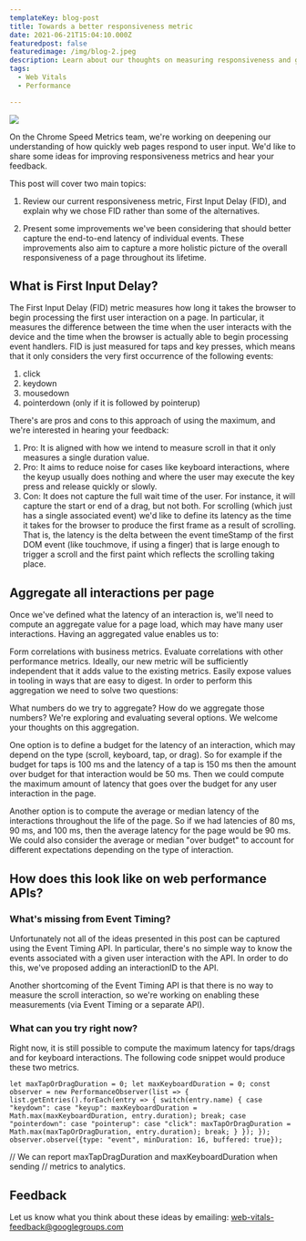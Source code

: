 ```yaml
---
templateKey: blog-post
title: Towards a better responsiveness metric
date: 2021-06-21T15:04:10.000Z
featuredpost: false
featuredimage: /img/blog-2.jpeg
description: Learn about our thoughts on measuring responsiveness and give us feedback.
tags:
  - Web Vitals
  - Performance

---
```

![ ](/img/blog-2.jpeg)

On the Chrome Speed Metrics team, we're working on deepening our understanding of how quickly web pages respond to user input. We'd like to share some ideas for improving responsiveness metrics and hear your feedback.

This post will cover two main topics:

1. Review our current responsiveness metric, First Input Delay (FID), and explain why we chose FID rather than some of the alternatives.

2. Present some improvements we've been considering that should better capture the end-to-end latency of individual events. These improvements also aim to capture a more holistic picture of the overall responsiveness of a page throughout its lifetime.

## What is First Input Delay? 
The First Input Delay (FID) metric measures how long it takes the browser to begin processing the first user interaction on a page. In particular, it measures the difference between the time when the user interacts with the device and the time when the browser is actually able to begin processing event handlers. FID is just measured for taps and key presses, which means that it only considers the very first occurrence of the following events:

1. click
2. keydown
3. mousedown
4. pointerdown (only if it is followed by pointerup)

There's are pros and cons to this approach of using the maximum, and we're interested in hearing your feedback:

1. Pro: It is aligned with how we intend to measure scroll in that it only measures a single duration value.
2. Pro: It aims to reduce noise for cases like keyboard interactions, where the keyup usually does nothing and where the user may execute the key press and release quickly or slowly.
1. Con: It does not capture the full wait time of the user. For instance, it will capture the start or end of a drag, but not both.
For scrolling (which just has a single associated event) we'd like to define its latency as the time it takes for the browser to produce the first frame as a result of scrolling. That is, the latency is the delta between the event timeStamp of the first DOM event (like touchmove, if using a finger) that is large enough to trigger a scroll and the first paint which reflects the scrolling taking place.

## Aggregate all interactions per page 
Once we've defined what the latency of an interaction is, we'll need to compute an aggregate value for a page load, which may have many user interactions. Having an aggregated value enables us to:

Form correlations with business metrics.
Evaluate correlations with other performance metrics. Ideally, our new metric will be sufficiently independent that it adds value to the existing metrics.
Easily expose values in tooling in ways that are easy to digest.
In order to perform this aggregation we need to solve two questions:

What numbers do we try to aggregate?
How do we aggregate those numbers?
We're exploring and evaluating several options. We welcome your thoughts on this aggregation.

One option is to define a budget for the latency of an interaction, which may depend on the type (scroll, keyboard, tap, or drag). So for example if the budget for taps is 100 ms and the latency of a tap is 150 ms then the amount over budget for that interaction would be 50 ms. Then we could compute the maximum amount of latency that goes over the budget for any user interaction in the page.

Another option is to compute the average or median latency of the interactions throughout the life of the page. So if we had latencies of 80 ms, 90 ms, and 100 ms, then the average latency for the page would be 90 ms. We could also consider the average or median "over budget" to account for different expectations depending on the type of interaction.

## How does this look like on web performance APIs? #
### What's missing from Event Timing? #
Unfortunately not all of the ideas presented in this post can be captured using the Event Timing API. In particular, there's no simple way to know the events associated with a given user interaction with the API. In order to do this, we've proposed adding an interactionID to the API.

Another shortcoming of the Event Timing API is that there is no way to measure the scroll interaction, so we're working on enabling these measurements (via Event Timing or a separate API).

### What can you try right now? 
Right now, it is still possible to compute the maximum latency for taps/drags and for keyboard interactions. The following code snippet would produce these two metrics.


`let maxTapOrDragDuration = 0;
let maxKeyboardDuration = 0;
const observer = new PerformanceObserver(list => {
  list.getEntries().forEach(entry => {
    switch(entry.name) {
      case "keydown":
      case "keyup":
        maxKeyboardDuration = Math.max(maxKeyboardDuration,
            entry.duration);
        break;
      case "pointerdown":
      case "pointerup":
      case "click":
        maxTapOrDragDuration = Math.max(maxTapOrDragDuration,
            entry.duration);
        break;
    }
  });
});
observer.observe({type: "event", minDuration: 16, buffered: true});`

// We can report maxTapDragDuration and maxKeyboardDuration when sending
// metrics to analytics.
## Feedback 
Let us know what you think about these ideas by emailing: [web-vitals-feedback@googlegroups.com](mailto://web-vitals-feedback@googlegroups.com/ "email us")
